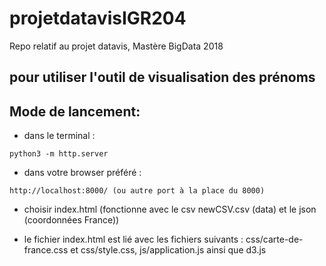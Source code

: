 # projetdatavisIGR204
Repo relatif au projet datavis, Mastère BigData 2018

## pour utiliser l'outil de visualisation des prénoms
## Mode de lancement:

* dans le terminal :
```
python3 -m http.server
```
* dans votre browser préféré :
```
http://localhost:8000/ (ou autre port à la place du 8000)
```

* choisir index.html (fonctionne avec le csv newCSV.csv (data) et le json (coordonnées France))

* le fichier index.html est lié avec les fichiers suivants : css/carte-de-france.css et css/style.css, js/application.js ainsi que d3.js

